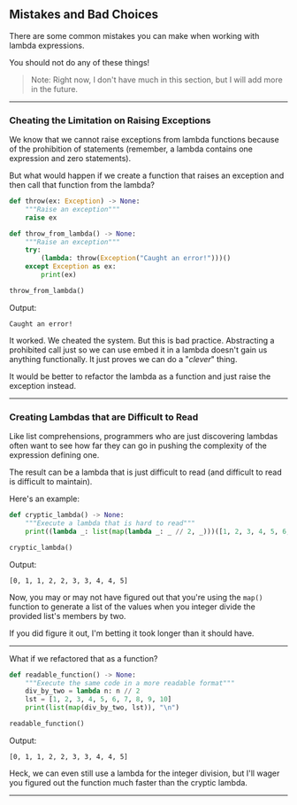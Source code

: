 ## Mistakes and Bad Choices

There are some common mistakes you can make when working with lambda 
expressions.

You should not do any of these things!

> Note: Right now, I don't have much in this section, but I will add more
> in the future.

---

### Cheating the Limitation on Raising Exceptions

We know that we cannot raise exceptions from lambda functions because of
the prohibition of statements (remember, a lambda contains one expression 
and zero statements).

But what would happen if we create a function that raises an exception and
then call that function from the lambda?

```python
def throw(ex: Exception) -> None:
    """Raise an exception"""
    raise ex

def throw_from_lambda() -> None:
    """Raise an exception"""
    try:
        (lambda: throw(Exception("Caught an error!")))()
    except Exception as ex:
        print(ex)

throw_from_lambda()
```

Output:

```
Caught an error!
```

It worked. We cheated the system. But this is bad practice. Abstracting a
prohibited call just so we can use embed it in a lambda doesn't gain us
anything functionally. It just proves we can do a "*clever*" thing.

It would be better to refactor the lambda as a function and just raise the
exception instead.

---

### Creating Lambdas that are Difficult to Read

Like list comprehensions, programmers who are just discovering lambdas
often want to see how far they can go in pushing the complexity of the
expression defining one.

The result can be a lambda that is just difficult to read (and difficult
to read is difficult to maintain).

Here's an example:

```python
def cryptic_lambda() -> None:
    """Execute a lambda that is hard to read"""
    print((lambda _: list(map(lambda _: _ // 2, _)))([1, 2, 3, 4, 5, 6, 7, 8, 9, 10]))

cryptic_lambda()
```

Output:

```
[0, 1, 1, 2, 2, 3, 3, 4, 4, 5]
```

Now, you may or may not have figured out that you're using the `map()`
function to generate a list of the values when you integer divide the
provided list's members by two.

If you did figure it out, I'm betting it took longer than it should have.

---

What if we refactored that as a function?

```python
def readable_function() -> None:
    """Execute the same code in a more readable format"""
    div_by_two = lambda n: n // 2
    lst = [1, 2, 3, 4, 5, 6, 7, 8, 9, 10]
    print(list(map(div_by_two, lst)), "\n")

readable_function()
```

Output:

```
[0, 1, 1, 2, 2, 3, 3, 4, 4, 5]
```

Heck, we can even still use a lambda for the integer division, but I'll
wager you figured out the function much faster than the cryptic lambda.

---
